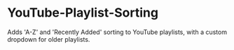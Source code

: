 # YouTube-Playlist-Sorting
Adds 'A-Z' and 'Recently Added' sorting to YouTube playlists, with a custom dropdown for older playlists.
